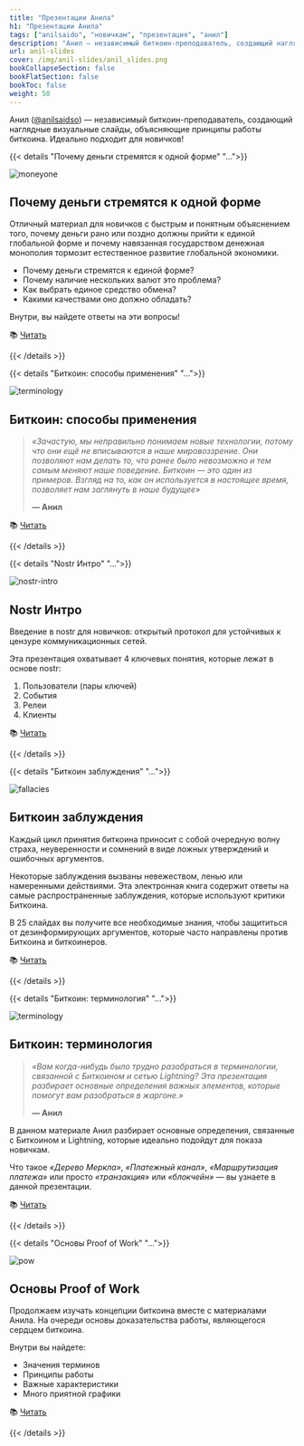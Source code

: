 ```yaml
---
title: "Презентации Анила"
h1: "Презентации Анила"
tags: ["anilsaido", "новичкам", "презентация", "анил"]
description: "Анил — независимый биткоин-преподаватель, создающий наглядные визуальные слайды, объясняющие принципы работы биткоина."
url: anil-slides
cover: /img/anil-slides/anil_slides.png
bookCollapseSection: false
bookFlatSection: false
bookToc: false
weight: 50
---
```


Анил ([@anilsaidso](https://twitter.com/anilsaidso)) — независимый биткоин-преподаватель, создающий наглядные визуальные слайды, объясняющие принципы работы биткоина. Идеально подходит для новичков!

{{< details "Почему деньги стремятся к одной форме" "...">}}

![moneyone](/img/anil-slides/moneyone.png)

## Почему деньги стремятся к одной форме

Отличный материал для новичков с быстрым и понятным объяснением того, почему деньги рано или поздно должны прийти к единой глобальной форме и почему навязанная государством денежная монополия тормозит естественное развитие глобальной экономики.

- Почему деньги стремятся к единой форме?
- Почему наличие нескольких валют это проблема?
- Как выбрать единое средство обмена?
- Какими качествами оно должно обладать?

Внутри, вы найдете ответы на эти вопросы!

📚 [Читать](/epubs/moneyone.pdf)

{{< /details >}}

{{< details "Биткоин: способы применения" "...">}}

![terminology](/img/anil-slides/usecases.png)

## Биткоин: способы применения

> *«Зачастую, мы неправильно понимаем новые технологии, потому что они ещё не вписываются в наше мировоззрение. Они позволяют нам делать то, что ранее было невозможно и тем самым меняют наше поведение. Биткоин — это один из примеров. Взгляд на то, как он используется в настоящее время, позволяет нам заглянуть в наше будущее»* 
> 
> **— Анил**

📚 [Читать](/epubs/usecases.pdf)

{{< /details >}}

{{< details "Nostr Интро" "...">}}

![nostr-intro](/img/anil-slides/nostr-intro.png)

## Nostr Интро

Введение в nostr для новичков: открытый протокол для устойчивых к цензуре коммуникационных сетей.

Эта презентация охватывает 4 ключевых понятия, которые лежат в основе nostr:

1. Пользователи (пары ключей)
2. События
3. Релеи
4. Клиенты

📚 [Читать](/epubs/nostr-intro.pdf)

{{< /details >}}

{{< details "Биткоин заблуждения" "...">}}

![fallacies](/img/anil-slides/fallacies.png)

## Биткоин заблуждения

Каждый цикл принятия биткоина приносит с собой очередную волну страха, неуверенности и сомнений в виде ложных утверждений и ошибочных аргументов.

Некоторые заблуждения вызваны невежеством, ленью или намеренными действиями. Эта электронная книга содержит ответы на самые распространенные заблуждения, которые используют критики Биткоина.

В 25 слайдах вы получите все необходимые знания, чтобы защититься от дезинформирующих аргументов, которые часто направлены против Биткоина и биткоинеров.

📚 [Читать](/epubs/fallacies.pdf)

{{< /details >}}

{{< details "Биткоин: терминология" "...">}}

![terminology](/img/anil-slides/terminology.png)

## Биткоин: терминология

> *«Вам когда-нибудь было трудно разобраться в терминологии, связанной с Биткоином и сетью Lightning? Эта презентация разбирает основные определения важных элементов, которые помогут вам разобраться в жаргоне.»*
> 
> **— Анил**

В данном материале Анил разбирает основные определения, связанные с Биткоином и Lightning, которые идеально подойдут для показа новичкам. 

Что такое *«Дерево Меркла»*, *«Платежный канал»*, *«Маршрутизация платежа»* или просто *«транзакция»* или *«блокчейн»* — вы узнаете в данной презентации.

📚 [Читать](/epubs/terminology.pdf)

{{< /details >}}

{{< details "Основы Proof of Work" "...">}}

![pow](/img/anil-slides/pow.png)

## Основы Proof of Work

Продолжаем изучать концепции биткоина вместе с материалами Анила. На очереди основы доказательства работы, являющегося сердцем биткоина.

Внутри вы найдете:
- Значения терминов
- Принципы работы
- Важные характеристики
- Много приятной графики

📚 [Читать](/epubs/pow-basics.pdf)

{{< /details >}}
